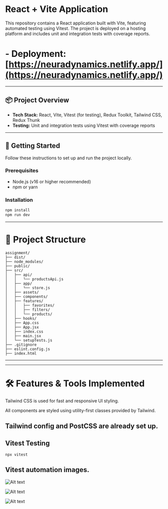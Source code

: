 # React + Vite Application

This repository contains a React application built with Vite, featuring automated testing using Vitest. The project is deployed on a hosting platform and includes unit and integration tests with coverage reports.

# - **Deployment:** [https://neuradynamics.netlify.app/](https://neuradynamics.netlify.app/)

---

## 📦 Project Overview

- **Tech Stack:** React, Vite, Vitest (for testing), Redux Toolkit, Tailwind CSS, Redux Thunk
- **Testing:** Unit and integration tests using Vitest with coverage reports

---

## 🚀 Getting Started

Follow these instructions to set up and run the project locally.

### Prerequisites

- Node.js (v16 or higher recommended)
- npm or yarn

### Installation

```bash
npm install
npm run dev
```
----
# 📁 Project Structure

```text
assignment/
├── dist/
├── node_modules/
├── public/
├── src/
│   ├── api/
│   │   └── productsApi.js
│   ├── app/
│   │   └── store.js
│   ├── assets/
│   ├── components/
│   ├── features/
│   │   ├── favorites/
│   │   ├── filters/
│   │   └── products/
│   ├── hooks/
│   ├── App.css
│   ├── App.jsx
│   ├── index.css
│   ├── main.jsx
│   └── setupTests.js
├── .gitignore
├── eslint.config.js
├── index.html
```
----
-----
# 🛠️ Features & Tools Implemented
Tailwind CSS is used for fast and responsive UI styling.

All components are styled using utility-first classes provided by Tailwind.

Tailwind config and PostCSS are already set up.
-------

## Vitest Testing
```
npx vitest

```

## Vitest automation images.
![Alt text](https://private-user-images.githubusercontent.com/100183151/448526024-ba4ab954-4f15-4f51-9fed-7311ab44a37a.png?jwt=eyJhbGciOiJIUzI1NiIsInR5cCI6IkpXVCJ9.eyJpc3MiOiJnaXRodWIuY29tIiwiYXVkIjoicmF3LmdpdGh1YnVzZXJjb250ZW50LmNvbSIsImtleSI6ImtleTUiLCJleHAiOjE3NDg0NTY0NzksIm5iZiI6MTc0ODQ1NjE3OSwicGF0aCI6Ii8xMDAxODMxNTEvNDQ4NTI2MDI0LWJhNGFiOTU0LTRmMTUtNGY1MS05ZmVkLTczMTFhYjQ0YTM3YS5wbmc_WC1BbXotQWxnb3JpdGhtPUFXUzQtSE1BQy1TSEEyNTYmWC1BbXotQ3JlZGVudGlhbD1BS0lBVkNPRFlMU0E1M1BRSzRaQSUyRjIwMjUwNTI4JTJGdXMtZWFzdC0xJTJGczMlMkZhd3M0X3JlcXVlc3QmWC1BbXotRGF0ZT0yMDI1MDUyOFQxODE2MTlaJlgtQW16LUV4cGlyZXM9MzAwJlgtQW16LVNpZ25hdHVyZT00NzkzNmE3ZTQ4NGNhOGQyOTE4YjNiYThiNWQzODk4YTdiYWU3MDRiMTAxODRmYmI1ODM4YjFiYzA0NDgzMTk5JlgtQW16LVNpZ25lZEhlYWRlcnM9aG9zdCJ9.i6ggMsDw27cTyod7Rxia6VFlHX6Y8NevYAI7YnUt6ro)


![Alt text](https://private-user-images.githubusercontent.com/100183151/448526194-e5ffb42c-7ae7-428a-977d-f5bde333fcf0.png?jwt=eyJhbGciOiJIUzI1NiIsInR5cCI6IkpXVCJ9.eyJpc3MiOiJnaXRodWIuY29tIiwiYXVkIjoicmF3LmdpdGh1YnVzZXJjb250ZW50LmNvbSIsImtleSI6ImtleTUiLCJleHAiOjE3NDg0NTY2NDQsIm5iZiI6MTc0ODQ1NjM0NCwicGF0aCI6Ii8xMDAxODMxNTEvNDQ4NTI2MTk0LWU1ZmZiNDJjLTdhZTctNDI4YS05NzdkLWY1YmRlMzMzZmNmMC5wbmc_WC1BbXotQWxnb3JpdGhtPUFXUzQtSE1BQy1TSEEyNTYmWC1BbXotQ3JlZGVudGlhbD1BS0lBVkNPRFlMU0E1M1BRSzRaQSUyRjIwMjUwNTI4JTJGdXMtZWFzdC0xJTJGczMlMkZhd3M0X3JlcXVlc3QmWC1BbXotRGF0ZT0yMDI1MDUyOFQxODE5MDRaJlgtQW16LUV4cGlyZXM9MzAwJlgtQW16LVNpZ25hdHVyZT03ZmQ5NGVmMzJhMjNjMjE3ZWQxZTAyMjM4OTA2OGYwZjVmYTY0NGY1NjkzNDYyNWY1Y2MxMmRmZjVlNGY4N2ZjJlgtQW16LVNpZ25lZEhlYWRlcnM9aG9zdCJ9.N8onw09U84NuuufniVCCQkKf4KQ1CMKVtVMFDDBi29k)

![Alt text](https://private-user-images.githubusercontent.com/100183151/448526314-f80c3fef-36ae-473a-b48e-b91f289ed6a8.png?jwt=eyJhbGciOiJIUzI1NiIsInR5cCI6IkpXVCJ9.eyJpc3MiOiJnaXRodWIuY29tIiwiYXVkIjoicmF3LmdpdGh1YnVzZXJjb250ZW50LmNvbSIsImtleSI6ImtleTUiLCJleHAiOjE3NDg0NTY2NDQsIm5iZiI6MTc0ODQ1NjM0NCwicGF0aCI6Ii8xMDAxODMxNTEvNDQ4NTI2MzE0LWY4MGMzZmVmLTM2YWUtNDczYS1iNDhlLWI5MWYyODllZDZhOC5wbmc_WC1BbXotQWxnb3JpdGhtPUFXUzQtSE1BQy1TSEEyNTYmWC1BbXotQ3JlZGVudGlhbD1BS0lBVkNPRFlMU0E1M1BRSzRaQSUyRjIwMjUwNTI4JTJGdXMtZWFzdC0xJTJGczMlMkZhd3M0X3JlcXVlc3QmWC1BbXotRGF0ZT0yMDI1MDUyOFQxODE5MDRaJlgtQW16LUV4cGlyZXM9MzAwJlgtQW16LVNpZ25hdHVyZT1hMjFlNWYwZWY2NjhiYzJmNzI3NzVjMDQxYTM1OGE5YmU2YTk0Y2Q2YWQyOWExOGZhMmFkOGI5YjQzNTAwOTgzJlgtQW16LVNpZ25lZEhlYWRlcnM9aG9zdCJ9.YiiPv37wVNmaYu7s5Raq1n5hzI76lKs-YSs-BcmE4XE)
